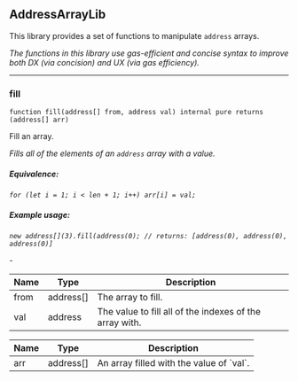 ## AddressArrayLib


This library provides a set of functions to manipulate `address` arrays.

<i>The functions in this library use gas-efficient and concise syntax to improve both DX (via concision) and UX
(via gas efficiency).</i>



---

### fill

```solidity
function fill(address[] from, address val) internal pure returns (address[] arr)
```

Fill an array.

<i>Fills all of the elements of an `address` array with a value.

##### Equivalence:

```solidity
for (let i = 1; i < len + 1; i++) arr[i] = val;
```

##### Example usage:

```solidity
new address[](3).fill(address(0); // returns: [address(0), address(0), address(0)]
```
-</i>

| Name | Type | Description |
| ---- | ---- | ----------- |
| from | address[] | The array to fill. |
| val | address | The value to fill all of the indexes of the array with. |

| Name | Type | Description |
| ---- | ---- | ----------- |
| arr | address[] | An array filled with the value of &#x60;val&#x60;. |



